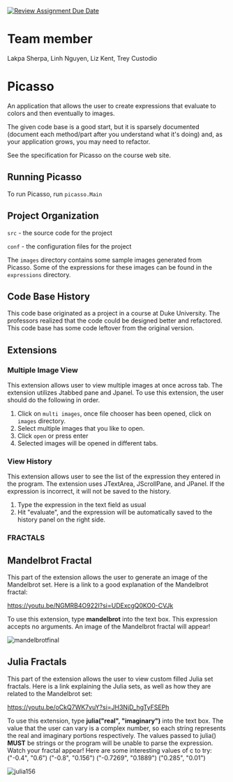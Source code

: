 [![Review Assignment Due Date](https://classroom.github.com/assets/deadline-readme-button-24ddc0f5d75046c5622901739e7c5dd533143b0c8e959d652212380cedb1ea36.svg)](https://classroom.github.com/a/1EiKHzOV)
# Team member
Lakpa Sherpa, Linh Nguyen, Liz Kent, Trey Custodio

# Picasso

An application that allows the user to create expressions that
evaluate to colors and then eventually to images.

The given code base is a good start, but it is sparsely documented
(document each method/part after you understand what it's doing) and,
as your application grows, you may need to refactor.

See the specification for Picasso on the course web site.

## Running Picasso

To run Picasso, run `picasso.Main`

## Project Organization

`src` - the source code for the project

`conf` - the configuration files for the project

The `images` directory contains some sample images generated from Picasso.  Some of the expressions for these images can be found in the `expressions` directory.

## Code Base History

This code base originated as a project in a course at Duke University.  The professors realized that the code could be designed better and refactored.  This code base has some code leftover from the original version.

## Extensions

### Multiple Image View
This extension allows user to view multiple images at once across tab. The extension utilizes Jtabbed pane and Jpanel. To use this extension, the user should do the following in order.
1. Click on `multi images`, once file chooser has been opened, click on `images` directory. 
2. Select multiple images that you like to open. 
3. Click `open` or press enter
4. Selected images will be opened in different tabs. 

### View History
This extension allows user to see the list of the expression they entered in the program. The extension uses JTextArea, JScrollPane, and JPanel. If the expression is incorrect, it will not be saved to the history. 
1. Type the expression in the text field as usual
2. Hit "evaluate", and the expression will be automatically saved to the history panel on the right side.

### FRACTALS
## Mandelbrot Fractal
This part of the extension allows the user to generate an image of the Mandelbrot set.
Here is a link to a good explanation of the Mandelbrot fractal: 

https://youtu.be/NGMRB4O922I?si=UDExcgQ0KO0-CVJk

To use this extension, type **mandelbrot** into the text box. This expression accepts no arguments. An image of the Mandelbrot fractal will appear!

![mandelbrotfinal](https://github.com/WLU-CSCI209-F23/picasso-wizards/assets/78395279/bb1f0dda-7ae7-44aa-b27c-81eec369be2f)

## Julia Fractals
This part of the extension allows the user to view custom filled Julia set fractals. 
Here is a link explaining the Julia sets, as well as how they are related to the Mandelbrot set: 

https://youtu.be/oCkQ7WK7vuY?si=JH3NjD_hgTyFSEPh

To use this extension, type **julia("real", "imaginary")** into the text box.
The value that the user can vary is a complex number, so each string represents the real and imaginary portions respectively.
The values passed to julia() **MUST** be strings or the program will be unable to parse the expression.
Watch your fractal appear!
Here are some interesting values of c to try:
("-0.4", "0.6")
("-0.8", "0.156")
("-0.7269", "0.1889")
("0.285", "0.01")

![julia156](https://github.com/WLU-CSCI209-F23/picasso-wizards/assets/78395279/5da1e5a5-9c77-4856-9685-91b5be7112da)
